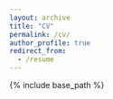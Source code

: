 ```yaml
---
layout: archive
title: "CV"
permalink: /cv/
author_profile: true
redirect_from:
  - /resume
---
```


{% include base_path %}

<object data="files/Master_Thesis_RMarcinkevics.pdf" type="application/pdf" width="100%"> </object>

